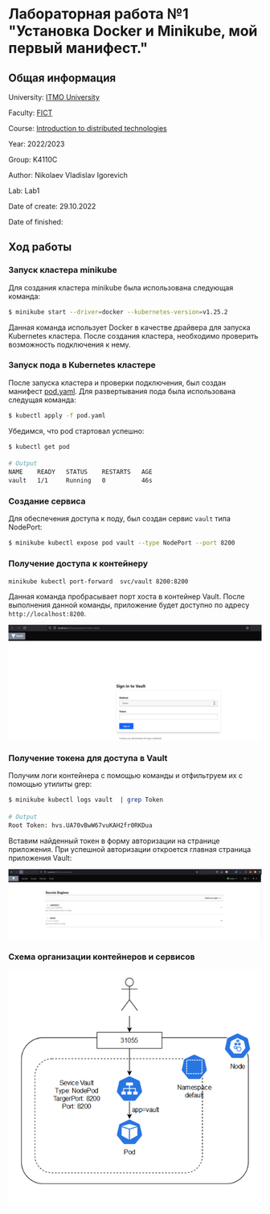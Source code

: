 # Лабораторная работа №1 "Установка Docker и Minikube, мой первый манифест."

## Общая информация

University: [ITMO University](https://itmo.ru/ru/)

Faculty: [FICT](https://fict.itmo.ru)

Course: [Introduction to distributed technologies](https://github.com/itmo-ict-faculty/introduction-to-distributed-technologies)

Year: 2022/2023

Group: K4110C

Author: Nikolaev Vladislav Igorevich

Lab: Lab1

Date of create: 29.10.2022

Date of finished:

## Ход работы

### Запуск кластера minikube

Для создания кластера minikube была использована следующая команда:
```bash
$ minikube start --driver=docker --kubernetes-version=v1.25.2
```

Данная команда использует Docker в качестве драйвера для запуска Kubernetes кластера. После создания кластера, необходимо проверить возможность подключения к нему.


### Запуск пода в Kubernetes кластере

После запуска кластера и проверки подключения, был создан манифест [pod.yaml](pod.yaml). Для развертывания пода была использована следущая команда:

```bash
$ kubectl apply -f pod.yaml
```

Убедимся, что pod стартовал успешно:

```bash
$ kubectl get pod

# Output
NAME    READY   STATUS    RESTARTS   AGE
vault   1/1     Running   0          46s
```

### Создание сервиса

Для обеспечения доступа к поду, был создан сервис `vault` типа NodePort:
```bash
$ minikube kubectl expose pod vault --type NodePort --port 8200
```

### Получение доступа к контейнеру

```bash
minikube kubectl port-forward  svc/vault 8200:8200
```

Данная команда пробрасывает порт хоста в контейнер Vault. После выполнения данной команды, приложение будет доступно по адресу `http://localhost:8200`.

![](img/vault.png)

###  Получение токена для доступа в Vault

Получим логи контейнера с помощью команды и отфильтруем их с помощью утилиты grep:
```bash
$ minikube kubectl logs vault  | grep Token

# Output
Root Token: hvs.UA70vBwW67vuKAH2fr0RKDua
```

Вставим найденный токен в форму авторизации на странице приложения. При успешной авторизации откроется главная страница приложения Vault:

![](img/vault2.png)
### Схема организации контейнеров и сервисов

<img src="img/diag.PNG" alt="drawing" width="600"/>
